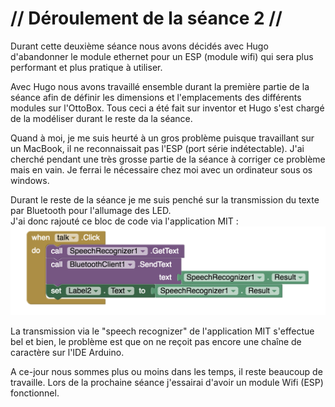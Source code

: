 # // Déroulement de la séance 2 //
Durant cette deuxième séance nous avons décidés avec Hugo d'abandonner le module ethernet pour un ESP (module wifi) qui sera plus 
performant et plus pratique à utiliser.

Avec Hugo nous avons travaillé ensemble durant la première partie de la séance afin de définir les dimensions et l'emplacements
des différents modules sur l'OttoBox. Tous ceci a été fait sur inventor et Hugo s'est chargé de la modéliser durant le 
reste da la séance.

Quand à moi, je me suis heurté à un gros problème puisque travaillant sur un MacBook, il ne reconnaissait pas l'ESP (port série indétectable).
J'ai cherché pendant une très grosse partie de la séance à corriger ce problème mais en vain. Je ferrai le nécessaire chez moi
avec un ordinateur sous os windows.

Durant le reste de la séance je me suis penché sur la transmission du texte par Bluetooth pour l'allumage des LED. </br>
J'ai donc rajouté ce bloc de code via l'application MIT :
![alt tag](https://raw.githubusercontent.com/ProjetOttoBox/Projet-Arduino/master/Rapports%20seances/AXEL/Screen%20Shot%202018-12-18%20at%2016.30.13.png)

La transmission via le "speech recognizer" de l'application MIT s'effectue bel et bien, le problème est que on ne reçoit pas encore
une chaîne de caractère sur l'IDE Arduino.

A ce-jour nous sommes plus ou moins dans les temps, il reste beaucoup de travaille. Lors de la prochaine séance j'essairai d'avoir
un module Wifi (ESP) fonctionnel.
